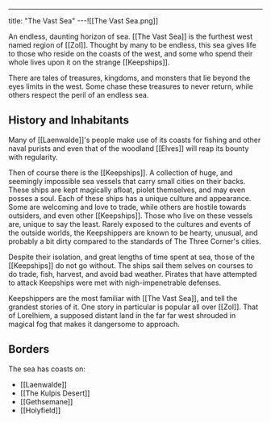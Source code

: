 ---
title: "The Vast Sea"
---![[The Vast Sea.png]]

An endless, daunting horizon of sea. [[The Vast Sea]] is the furthest west named region of [[Zol]]. Thought by many to be endless, this sea gives life to those who reside on the coasts of the west, and some who spend their whole lives upon it on the strange [[Keepships]].

There are tales of treasures, kingdoms, and monsters that lie beyond the eyes limits in the west. Some chase these treasures to never return, while others respect the peril of an endless sea. 

## History and Inhabitants
Many of [[Laenwalde]]'s people make use of its coasts for fishing and other naval purists and even that of the woodland [[Elves]] will reap its bounty with regularity.

Then of course there is the [[Keepships]]. A collection of huge, and seemingly impossible sea vessels that carry small cities on their backs. These ships are kept magically afloat, piolet themselves, and may even posses a soul. Each of these ships has a unique culture and appearance. Some are welcoming and love to trade, while others are hostile towards outsiders, and even other [[Keepships]]. Those who live on these vessels are, unique to say the least. Rarely exposed to the cultures and events of the outside worlds, the Keepshippers are  known to be hearty, unusual, and probably a bit dirty compared to the standards of The Three Corner's cities.

Despite their isolation, and great lengths of time spent at sea, those of the [[Keepships]] do not go without. The ships sail them selves on courses to do trade, fish, harvest, and avoid bad weather. Pirates that have attempted to attack Keepships were met with nigh-impenetrable defenses.

Keepshippers are the most familiar with [[The Vast Sea]], and tell the grandest stories of it. One story in particular is popular all over [[Zol]]. That of Lorelhiem, a supposed distant land in the far far west shrouded in magical fog that makes it dangersome to approach.

## Borders
The sea has coasts on:
- [[Laenwalde]]
- [[The Kulpis Desert]]
- [[Gethsemane]]
- [[Holyfield]]